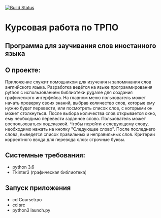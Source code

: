 [![Build Status](https://travis-ci.org/JohnSmith-tech/Coursetrpo.svg?branch=master)](https://travis-ci.org/JohnSmith-tech/Coursetrpo)
# Курсовая работа по ТРПО
## Программа для заучивания слов иностанного языка
## О проекте:
Приложение служит помощником для изучения и запоминания слов английского языка. Разработка ведётся на языке программирования python с использованием библиотеки pygame для создания графического интерфейса.
На главном меню пользователь может начать проверку своих знаний, выбрав количество слов, которые ему нужно будет перевести, или посмотреть список слов, с которыми он может столкнуться. После выбора количества слов открывается окно, ему необходимо перевести заданное слово. Пользователь может воспользоваться подсказкой. Чтобы перейти к следующему слову, необходимо нажать на кнопку "Следующее слово". После последнего слова, выведется список правильных и неправильных слов. Критерии корректного ввода для перевода слов: строчные буквы. 
## Cистемные требования:
- python 3.6
- Tkinter3 (графическая библиотека)
## Запуск приложения
- cd Coursetrpo
- cd src
- python3 launch.py

